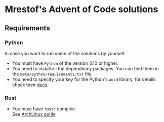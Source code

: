 # Mrestof's Advent of Code solutions

## Requirements

### Python

In case you want to run some of the solutions by yourself:

- You must have `Python` of the version 3.10 or higher.
- You need to install all the dependency packages. You can find them in the
  `meta/python/requirements.txt` file.
- You need to specify your key for the Python's `aocd` library,
  for details check their [docs](https://github.com/wimglenn/advent-of-code-data#quickstart).


### Rust

- You must have `rustc` compiler.  
    See [ArchLinux guide](https://wiki.archlinux.org/title/Rust)
